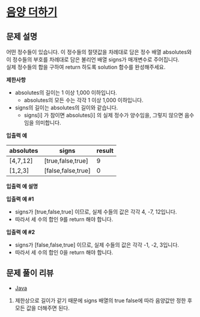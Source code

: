 # [음양 더하기](https://programmers.co.kr/learn/courses/30/lessons/76501)

## 문제 설명
어떤 정수들이 있습니다. 이 정수들의 절댓값을 차례대로 담은 정수 배열 absolutes와 이 정수들의 부호를 차례대로 담은 불리언 배열 signs가 매개변수로 주어집니다.  
실제 정수들의 합을 구하여 return 하도록 solution 함수를 완성해주세요. 

**제한사항**
- absolutes의 길이는 1 이상 1,000   이하입니다.  
  - absolutes의 모든 수는 각각 1 이상 1,000 이하입니다.
- signs의 길이는 absolutes의 길이와 같습니다.
  - signs[i] 가 참이면 absolutes[i] 의 실제 정수가 양수임을, 그렇지 않으면 음수임을 의미합니다.


**입출력 예**

|**absolutes**|**signs**|**result**|
|---|---|---|
|[4,7,12]|[true,false,true]|9|
|[1,2,3]|[false,false,true]|0|

**입출력 예 설명**

**입출력 예 #1**
- signs가 [true,false,true] 이므로, 실제 수들의 값은 각각 4, -7, 12입니다.
- 따라서 세 수의 합인 9를 return 해야 합니다.

**입출력 예 #2**
- signs가 [false,false,true] 이므로, 실제 수들의 값은 각각 -1, -2, 3입니다.
- 따라서 세 수의 합인 0을 return 해야 합니다.

## 문제 풀이 리뷰
- [Java](./Solution.java)
1. 제한상으로 길이가 같기 때문에 signs 배열의 true false에 따라 음양값만 정한 후 모든 값을 더해주면 된다.
